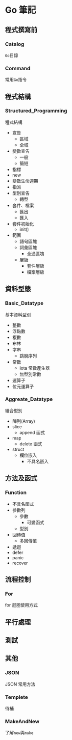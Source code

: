 # Go 筆記

## 程式撰寫前

### Catalog

`Go`目錄

### Command

常用`Go`指令

## 程式結構

### Structured_Programming

程式結構

* 宣告
    * 區域
    * 全域
* 變數宣告
    * 一般
    * 簡短
* 指標
* new
* 變數生命週期
* 指派
* 型別宣告
    * 轉型
* 套件、檔案
    * 匯出
    * 匯入
* 套件初始化
    * init()
* 範圍
    * 語句區塊
    * 詞彙區塊
        * 全通區塊
    * 層級
        * 套件層級
        * 檔案層級

## 資料型態

### Basic_Datatype

基本資料型別

* 整數
* 浮點數
* 複數
* 布林
* 字串
    * 跳脫序列
* 常數
    * iota 常數產生器
    * 無型別常數
* 運算子
* 位元運算子

### Aggreate_Datatype

組合型別

* 陣列(Array)
* slice
    * append 函式
* map
    * delete 函式
* struct
    * 欄位嵌入
        * 不具名嵌入


## 方法及函式

### Function

* 不具名函式
* 參數列
    * 參數
        * 可變函式
    * 型別
* 回傳值
    * 多回傳值
* 遞迴
* defer 
* panic
* recover

## 流程控制

### For

for 迴圈使用方式

## 平行處理

## 測試

## 其他

### JSON

JSON 常用方法

### Templete

待補

### MakeAndNew

了解`new`與`make`
